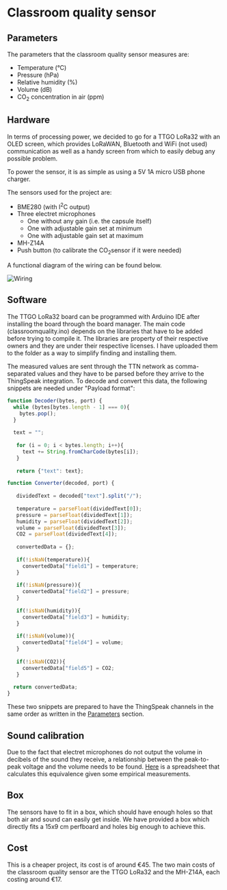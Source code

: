 # Classroom quality sensor

## Parameters

The parameters that the classroom quality sensor measures are:
* Temperature (°C)
* Pressure (hPa)
* Relative humidity (%)
* Volume (dB)
* CO<sub>2</sub> concentration in air (ppm)

## Hardware

In terms of processing power, we decided to go for a TTGO LoRa32 with an OLED screen, which provides LoRaWAN, Bluetooth and WiFi (not used) communication as well as a handy screen from which to easily debug any possible problem.

To power the sensor, it is as simple as using a 5V 1A micro USB phone charger.

The sensors used for the project are:
* BME280 (with I<sup>2</sup>C output)
* Three electret microphones
  * One without any gain (i.e. the capsule itself)
  * One with adjustable gain set at minimum
  * One with adjustable gain set at maximum
* MH-Z14A
* Push button (to calibrate the CO<sub>2</sub>sensor if it were needed)

A functional diagram of the wiring can be found below.

![Wiring](https://raw.githubusercontent.com/manuelbonet/WellTech/master/ClassroomQualitySensor/images/Diagram%20-%20Classroom%20quality%20sensor.jpg)

## Software

The TTGO LoRa32 board can be programmed with Arduino IDE after installing the board through the board manager. The main code (classroomquality.ino) depends on the libraries that have to be added before trying to compile it. The libraries are property of their respective owners and they are under their respective licenses. I have uploaded them to the folder as a way to simplify finding and installing them.

The measured values are sent through the TTN network as comma-separated values and they have to be parsed before they arrive to the ThingSpeak integration. To decode and convert this data, the following snippets are needed under "Payload format":

```javascript
function Decoder(bytes, port) {
  while (bytes[bytes.length - 1] === 0){
    bytes.pop();
  }
  
  text = "";
  
   for (i = 0; i < bytes.length; i++){
     text += String.fromCharCode(bytes[i]);
   }
   
   return {"text": text};
```

```javascript
function Converter(decoded, port) {
  
   dividedText = decoded["text"].split("/");
   
   temperature = parseFloat(dividedText[0]);
   pressure = parseFloat(dividedText[1]);
   humidity = parseFloat(dividedText[2]);
   volume = parseFloat(dividedText[3]);
   CO2 = parseFloat(dividedText[4]);
   
   convertedData = {};
   
   if(!isNaN(temperature)){
     convertedData["field1"] = temperature;
   }
   
   if(!isNaN(pressure)){
     convertedData["field2"] = pressure;
   } 
   
   if(!isNaN(humidity)){
     convertedData["field3"] = humidity;
   }
   
   if(!isNaN(volume)){
     convertedData["field4"] = volume;
   }
   
   if(!isNaN(CO2)){
     convertedData["field5"] = CO2;
   }
  
  return convertedData;
}
```

These two snippets are prepared to have the ThingSpeak channels in the same order as written in the [Parameters](#parameters) section.

## Sound calibration

Due to the fact that electret microphones do not output the volume in decibels of the sound they receive, a relationship between the peak-to-peak voltage and the volume needs to be found. [Here](https://docs.google.com/spreadsheets/d/1mHTgkDXV53TCKcUPq5pmppE6GQpHShiHMCgk4wV-P8s/edit?usp=sharing) is a spreadsheet that calculates this equivalence given some empirical measurements.

## Box

The sensors have to fit in a box, which should have enough holes so that both air and sound can easily get inside. We have provided a box which directly fits a 15x9 cm perfboard and holes big enough to achieve this.

## Cost

This is a cheaper project, its cost is of around €45. The two main costs of the classroom quality sensor are the TTGO LoRa32 and the MH-Z14A, each costing around €17.
